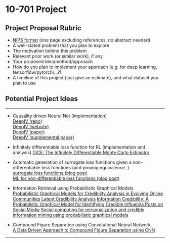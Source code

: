 # 10-701 Project

## Project Proposal Rubric
*  [NIPS format](https://nips.cc/Conferences/2017/PaperInformation/StyleFiles) (one page excluding references, no abstract needed)  
*  A well-stated problem that you plan to explore  
*  The motivation behind this problem  
*  Relevant prior work (or similar work), if any  
*  Your proposed idea/method/approach  
*  How do you plan to implement your approach (e.g. for deep learning, tensorflow/pytorch/...?)  
*  A timeline of this project (just give an estimate), and what dataset you plan to use  


## Potential Project Ideas

---

*  Causality driven Neural Net (implementation)  
 [DeepIV (repo)](https://github.com/jhartford/DeepIV)  
 [DeepIV (website)](http://proceedings.mlr.press/v70/hartford17a.html)  
 [DeepIV (paper)](http://proceedings.mlr.press/v70/hartford17a/hartford17a.pdf)  
 [DeepIV (supplemental paper)](http://proceedings.mlr.press/v70/hartford17a/hartford17a-supp.pdf)

*  Infinitely differentiable loss function for RL (implementation and analysis)
 [DiCE: The Infinitely Differentiable Monte Carlo Estimator](https://arxiv.org/pdf/1802.05098.pdf)

*  Automatic generation of surrogate loss functions given a non-differentiable loss functions
  (and proving equivalence..)  
 [surrogate loss functions (blog post)](http://fa.bianp.net/blog/2014/surrogate-loss-functions-in-machine-learning/)  
 [ML for non-differentiable loss functions (blog post)](http://khanhxnguyen.com/machine-learning-non-differentiable-loss-functions/)

* Information Retrieval using Probabilistic Graphical Models  
  [Probabilistic Graphical Models for Credibility Analysis in Evolving Online Communities](https://arxiv.org/abs/1707.08309)
  [Latent Credibility Analysis](https://experts.illinois.edu/en/publications/latent-credibility-analysis)
  [Information Credibility: A Probabilistic Graphical Model for Identifying Credible Influenza Posts on Social Media](https://link.springer.com/chapter/10.1007/978-3-319-29175-8_12)
  [Social computing for personalization and credible information mining using probabilistic graphical models](https://smartech.gatech.edu/handle/1853/55646)

* Compound Figure Separation using Convolutional Neural Network  
  [A Data Driven Approach to Compound Figure Separation using CNN](https://arxiv.org/abs/1703.05105)
  

---
